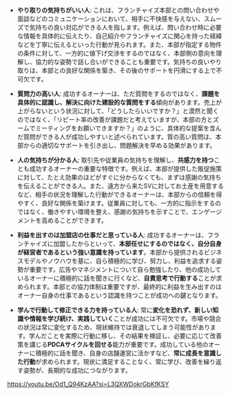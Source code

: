 
- **やり取りの気持ちがいい人**: これは、フランチャイズ本部との問い合わせや面談などのコミュニケーションにおいて、相手に不快感を与えない、スムーズで気持ちの良い対応ができる人を指します。例えば、問い合わせ時に必要な情報を具体的に伝えたり、自己紹介やフランチャイズに関心を持った経緯などを丁寧に伝えるといった行動が見られます。また、本部が指定する物件の条件に対して、一方的に値下げ交渉をするのではなく、本部側の意向を理解し、協力的な姿勢で話し合いができることも重要です。気持ちの良いやり取りは、本部との良好な関係を築き、その後のサポートを円滑にする上で不可欠です。
    
- **質問力の高い人**: 成功するオーナーは、ただ質問をするのではなく、**課題を具体的に認識し、解決に向けた建設的な質問をする**傾向があります。売上が上がらないという状況に対して、「どうしたらいいですか？」と漠然と聞くのではなく、「リピート率の改善が課題だと考えていますが、本部の方とズームでミーティングをお願いできますか？」のように、具体的な提案を含んだ質問ができる人が成功しやすいと述べられています。質の高い質問は、本部からの適切なサポートを引き出し、問題解決を早める効果があります。
    
- **人の気持ちが分かる人**: 取引先や従業員の気持ちを理解し、**共感力を持つ**ことも成功するオーナーの重要な特徴です。例えば、本部が提供した販促施策に対して、たとえ効果のほどがすぐに分からなくても、まずは感謝の気持ちを伝えることができる人。また、遠方から来たSVに対してお土産を用意するなど、相手の状況を理解した行動ができるオーナーは、本部からの信頼を得やすく、良好な関係を築けます。従業員に対しても、一方的に指示をするのではなく、働きやすい環境を整え、感謝の気持ちを示すことで、エンゲージメントを高めることができます。
    
- **利益を出すのは加盟店の仕事だと思っている人**: 成功するオーナーは、フランチャイズに加盟したからといって、**本部任せにするのではなく、自分自身が経営者であるという強い意識を持っています**。本部から提供されるビジネスモデルやノウハウを基に、自ら積極的に学び、努力し、利益を追求する姿勢が重要です。広告やマネジメントについて自ら勉強したり、他の成功しているオーナーに積極的に話を聞きに行くなど、**自責思考で行動する**ことが求められます。本部との協力体制は重要ですが、最終的に利益を生み出すのはオーナー自身の仕事であるという認識を持つことが成功への鍵となります。
    
- **学んで行動して修正できる力を持っている人**: 常に**変化を恐れず、新しい知識や情報を学び続け、実践していく**ことが成功には不可欠です。市場や競合の状況は常に変化するため、現状維持では衰退してしまう可能性があります。学んだことを実際に行動に移し、その結果を検証し、必要に応じて改善策を講じる**PDCAサイクルを回せる**能力が重要です。成功している他のオーナーに積極的に話を聞き、自身の店舗運営に活かすなど、**常に成長を意識した行動**が求められます。現状に満足することなく、常に学び、改善を繰り返す姿勢が、長期的な成功につながります。

https://youtu.be/Od1_Q94KzAA?si=L3QXWDokrGbKfKSY
